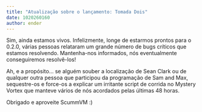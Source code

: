 ```yaml
---
title: "Atualização sobre o lançamento: Tomada Dois"
date: 1020260160
author: ender
---
```


Sim, ainda estamos vivos. Infelizmente, longe de estarmos prontos para o 0.2.0, várias pessoas relataram um grande número de bugs críticos que estamos resolvendo. Mantenha-nos informados, nós eventualmente conseguiremos resolvê-los!
  
Ah, e a propósito... se alguém souber a localização de Sean Clark ou de qualquer outra pessoa que participou da programação de Sam and Max, sequestre-os e force-os a explicar um irritante script de corrida no Mystery Vortex que manteve vários de nós acordados pelas últimas 48 horas.
  
Obrigado e aproveite ScummVM :)
